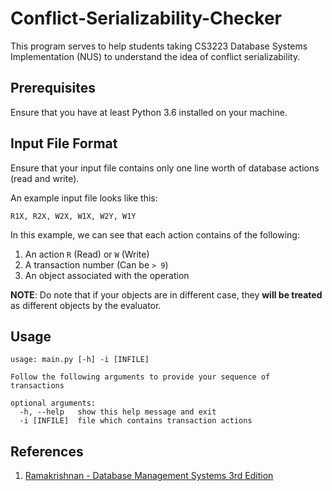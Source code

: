 # Conflict-Serializability-Checker

This program serves to help students taking CS3223 Database Systems 
Implementation (NUS) to understand the idea of conflict serializability. 

## Prerequisites 

Ensure that you have at least Python 3.6 installed on your machine. 

## Input File Format 

Ensure that your input file contains only one line worth of database actions (read and write). 

An example input file looks like this: 

```
R1X, R2X, W2X, W1X, W2Y, W1Y
```

In this example, we can see that each action contains of the following: 

1. An action `R` (Read) or `W` (Write)
2. A transaction number (Can be `> 9`)
3. An object associated with the operation 

**NOTE**: Do note that if your objects are in different case, they **will be treated** as different objects by the evaluator. 

## Usage 

```
usage: main.py [-h] -i [INFILE]

Follow the following arguments to provide your sequence of transactions

optional arguments:
  -h, --help   show this help message and exit
  -i [INFILE]  file which contains transaction actions
```

## References 

1. [Ramakrishnan - Database Management Systems 3rd Edition](http://pages.cs.wisc.edu/~dbbook/openAccess/thirdEdition/supporting_material.htm)
